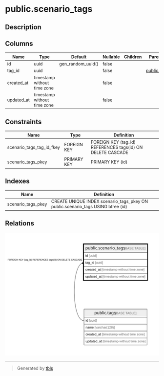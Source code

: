 # public.scenario_tags

## Description

## Columns

| Name | Type | Default | Nullable | Children | Parents | Comment |
| ---- | ---- | ------- | -------- | -------- | ------- | ------- |
| id | uuid | gen_random_uuid() | false |  |  |  |
| tag_id | uuid |  | false |  | [public.tags](public.tags.md) |  |
| created_at | timestamp without time zone |  | false |  |  |  |
| updated_at | timestamp without time zone |  | false |  |  |  |

## Constraints

| Name | Type | Definition |
| ---- | ---- | ---------- |
| scenario_tags_tag_id_fkey | FOREIGN KEY | FOREIGN KEY (tag_id) REFERENCES tags(id) ON DELETE CASCADE |
| scenario_tags_pkey | PRIMARY KEY | PRIMARY KEY (id) |

## Indexes

| Name | Definition |
| ---- | ---------- |
| scenario_tags_pkey | CREATE UNIQUE INDEX scenario_tags_pkey ON public.scenario_tags USING btree (id) |

## Relations

![er](public.scenario_tags.svg)

---

> Generated by [tbls](https://github.com/k1LoW/tbls)
